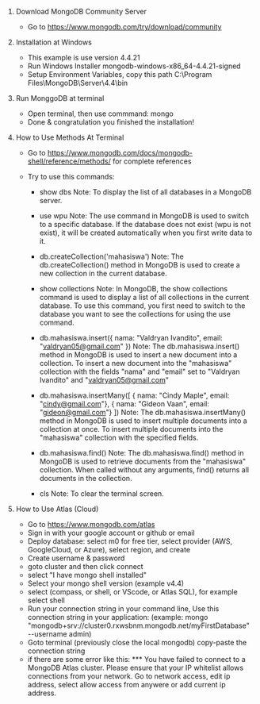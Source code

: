 1. Download MongoDB Community Server
   - Go to https://www.mongodb.com/try/download/community

2. Installation at Windows
   - This example is use version 4.4.21
   - Run Windows Installer mongodb-windows-x86_64-4.4.21-signed
   - Setup Environment Variables, copy this path C:\Program Files\MongoDB\Server\4.4\bin

3. Run MonggoDB at terminal
   - Open terminal, then use commmand: mongo
   - Done & congratulation you finished the installation!

4. How to Use Methods At Terminal
   - Go to https://www.mongodb.com/docs/mongodb-shell/reference/methods/ for complete references

   - Try to use this commands:
     * show dbs
       Note: To display the list of all databases in a MongoDB server.

     * use wpu
       Note: The use command in MongoDB is used to switch to a specific database. If the database does not exist (wpu is not exist), it will be    created automatically when you first write data to it.

     * db.createCollection('mahasiswa')
       Note: The db.createCollection() method in MongoDB is used to create a new collection in the current database.

     * show collections
       Note: In MongoDB, the show collections command is used to display a list of all collections in the current database. To use this command, you first need to switch to the database you want to see the collections for using the use command.

     * db.mahasiswa.insert({ nama: "Valdryan Ivandito", email: "valdryan05@gmail.com" })
       Note: The db.mahasiswa.insert() method in MongoDB is used to insert a new document into a collection. To insert a new document into the "mahasiswa" collection with the fields "nama" and "email" set to "Valdryan Ivandito" and "valdryan05@gmail.com"

     * db.mahasiswa.insertMany([
        { nama: "Cindy Maple", email: "cindy@gmail.com"},
        { nama: "Gideon Vaan", email: "gideon@gmail.com"}
       ])
      Note: The db.mahasiswa.insertMany() method in MongoDB is used to insert multiple documents into a collection at once. To insert multiple documents into the "mahasiswa" collection with the specified fields.

     * db.mahasiswa.find()
       Note: The db.mahasiswa.find() method in MongoDB is used to retrieve documents from the "mahasiswa" collection. When called without any arguments, find() returns all documents in the collection.

     * cls
       Note: To clear the terminal screen.

4. How to Use Atlas (Cloud)
   - Go to https://www.mongodb.com/atlas
   - Sign in with your google account or github or email
   - Deploy database: select m0 for free tier, select provider (AWS, GoogleCloud, or Azure), select region, and create
   - Create username & password
   - goto cluster and then click connect
   - select "I have mongo shell installed"
   - Select your mongo shell version (example v4.4)
   - select (compass, or shell, or VScode, or Atlas SQL), for example select shell
   - Run your connection string in your command line, Use this connection string in your application: (example: mongo "mongodb+srv://cluster0.rxwsbnm.mongodb.net/myFirstDatabase" --username admin)
   - Goto terminal (previously close the local mongodb) copy-paste the connection string
   - if there are some error like this: *** You have failed to connect to a MongoDB Atlas cluster. Please ensure that your IP whitelist allows connections from your network. Go to network access, edit ip address, select allow access from anywere or add current ip address.